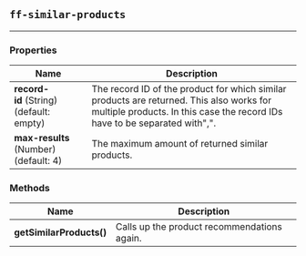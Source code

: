 ## `ff-similar-products`
___
### Properties
| Name | Description |
| ---- | ----------- |
|**record-id**&nbsp;(String) (default: empty)| The record ID of the product for which similar products are returned. This also works for multiple products. In this case the record IDs have to be separated with\",\". |
|**max-results**&nbsp; (Number) (default: 4)| The maximum amount of returned similar products. |

### Methods
| Name | Description |
| ---- | ----------- |
|**getSimilarProducts()**| Calls up the product recommendations again. |
